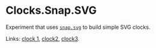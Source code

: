 # Clocks.Snap.SVG

Experiment that uses [`snap.svg`](http://snapsvg.io/) to build simple SVG clocks.

Links: [clock 1](http://fmilitao.github.io/clocks/clock1.html), [clock2](http://fmilitao.github.io/clocks/clock2.html), [clock3](http://fmilitao.github.io/clocks/clock3.html).
